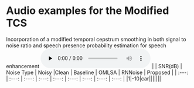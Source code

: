 # Audio examples for the Modified TCS
Incorporation of a modified temporal cepstrum smoothing in both signal to noise ratio and speech presence probability estimation for speech enhancement
<audio id="audio" controls="" preload="none">
   <source id="wav" src="/audio_samples/Sample1_noisy_-10dB_car.wav">
</audio> 
|            |    SNR(dB)   |  Noise Type  |     Noisy      |Clean         | Baseline     | OMLSA        | RNNoise      | Proposed     |
| :---: | :---: | :---: | :---:   | :---: | :---: | :---: | :---: | :---: |
|1|-10|car|||||||
